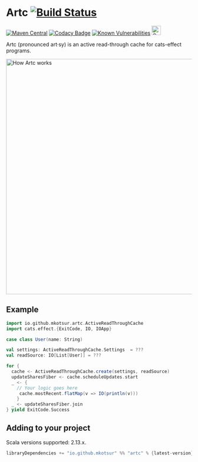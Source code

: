# Artc [![Build Status](https://circleci.com/gh/mkotsur/artc.svg?&style=shield&circle-token=22c35ff0e9c28f61d483d178f8932c928e47dfc2)](https://circleci.com/gh/mkotsur/artc)
[![Maven Central](https://img.shields.io/maven-central/v/io.github.mkotsur/artc_2.13.svg)](http://search.maven.org/#search%7Cga%7C1%7Cg%3A%22io.github.mkotsur%22)
  [![Codacy Badge](https://api.codacy.com/project/badge/Grade/ab5873231ce14ffb87ab653b7e10fd52)](https://www.codacy.com/manual/miccots/artc?utm_source=github.com&amp;utm_medium=referral&amp;utm_content=mkotsur/artc&amp;utm_campaign=Badge_Grade)
  [![Known Vulnerabilities](https://snyk.io/test/github/mkotsur/artc/badge.svg?targetFile=build.sbt)](https://snyk.io/test/github/mkotsur/artc?targetFile=build.sbt) <a href="https://typelevel.org/cats/"><img src="https://typelevel.org/cats/img/cats-badge.svg" height="25px" alt="Cats friendly" /></a>

Artc (pronounced art·sy) is an active read-through cache for cats-effect programs.

<img src="/docs/artc.png" alt="How Artc works" width="640" />

## Example

```scala
import io.github.mkotsur.artc.ActiveReadThroughCache
import cats.effect.{ExitCode, IO, IOApp}

case class User(name: String)

val settings: ActiveReadThroughCache.Settings  = ???
val readSource: IO[List[User]] = ???

for {
  cache <- ActiveReadThroughCache.create(settings, readSource)
  updateSharesFiber <- cache.scheduleUpdates.start
  _ <- {
    // Your logic goes here 
     cache.mostRecent.flatMap(v => IO(println(v)))
    }   
  _ <- updateSharesFiber.join
} yield ExitCode.Success
```

## Adding to your project

Scala versions supported: 2.13.x.

```sbt
libraryDependencies += "io.github.mkotsur" %% "artc" % {latest-version}
```